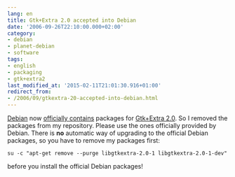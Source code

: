 ```yaml
---
lang: en
title: Gtk+Extra 2.0 accepted into Debian
date: '2006-09-26T22:10:00.000+02:00'
category:
- debian
- planet-debian
- software
tags:
- english
- packaging
- gtk+extra2
last_modified_at: '2015-02-11T21:01:30.916+01:00'
redirect_from:
- /2006/09/gtkextra-20-accepted-into-debian.html
---
```


[Debian] now [officially contains] packages for [Gtk+Extra 2.0]. So I removed
the packages from my repository. Please use the ones officially provided by
Debian. There is **no** automatic way of upgrading to the official Debian
packages, so you have to remove my packages first:

```console
su -c "apt-get remove --purge libgtkextra-2.0-1 libgtkextra-2.0-1-dev"
```

before you install the official Debian packages!

[Debian]: https://www.debian.org/ "The Debian project"
[officially contains]: https://packages.qa.debian.org/gtk+extra2
[Gtk+Extra 2.0]: http://gtkextra.sourceforge.net/

<!-- vim: set tw=79 ts=2 sw=2 ai si et: -->
